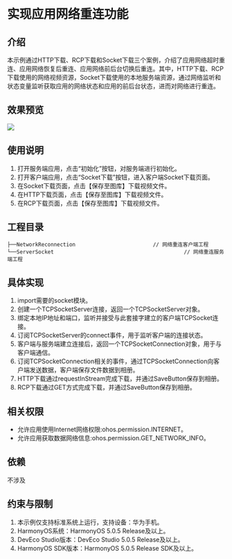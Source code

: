 # 实现应用网络重连功能

## 介绍

本示例通过HTTP下载、RCP下载和Socket下载三个案例，介绍了应用网络超时重连、应用网络恢复后重连、应用网络前后台切换后重连。其中，HTTP下载、RCP下载使用的网络视频资源，Socket下载使用的本地服务端资源，通过网络监听和状态变量监听获取应用的网络状态和应用的前后台状态，进而对网络进行重连。

## 效果预览

![](screenshots/device/net_connection.gif)

## 使用说明

1. 打开服务端应用，点击“初始化”按钮，对服务端进行初始化。
2. 打开客户端应用，点击“Socket下载”按钮，进入客户端Socket下载页面。
3. 在Socket下载页面，点击【保存至图库】下载视频文件。
4. 在HTTP下载页面，点击【保存至图库】下载视频文件。
5. 在RCP下载页面，点击【保存至图库】下载视频文件。

## 工程目录

```
├──NetworkReconnection                         // 网络重连客户端工程
└──ServerSocket                                          // 网络重连服务端工程
```

## 具体实现

1. import需要的socket模块。
2. 创建一个TCPSocketServer连接，返回一个TCPSocketServer对象。 
3. 绑定本地IP地址和端口，监听并接受与此套接字建立的客户端TCPSocket连接。 
4. 订阅TCPSocketServer的connect事件，用于监听客户端的连接状态。 
5. 客户端与服务端建立连接后，返回一个TCPSocketConnection对象，用于与客户端通信。 
6. 订阅TCPSocketConnection相关的事件，通过TCPSocketConnection向客户端发送数据，客户端保存文件数据到相册。 
7. HTTP下载通过requestInStream完成下载，并通过SaveButton保存到相册。
8. RCP下载通过GET方式完成下载，并通过SaveButton保存到相册。

## 相关权限

- 允许应用使用Internet网络权限:ohos.permission.INTERNET。
- 允许应用获取数据网络信息:ohos.permission.GET_NETWORK_INFO。

## 依赖

不涉及

## 约束与限制

1. 本示例仅支持标准系统上运行，支持设备：华为手机。
2. HarmonyOS系统：HarmonyOS 5.0.5 Release及以上。 
3. DevEco Studio版本：DevEco Studio 5.0.5 Release及以上。 
4. HarmonyOS SDK版本：HarmonyOS 5.0.5 Release SDK及以上。